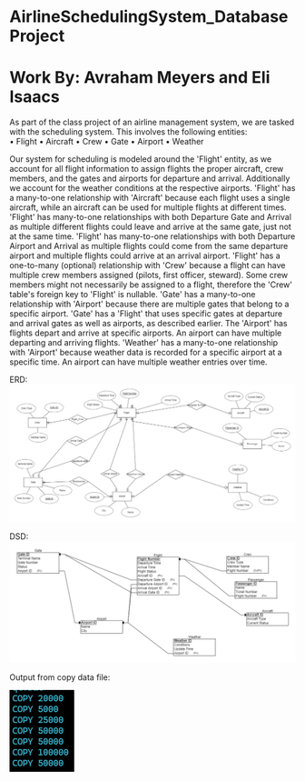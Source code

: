 # AirlineSchedulingSystem_DatabaseProject
# Work By: Avraham Meyers and Eli Isaacs

As part of the class project of an airline management system, we are tasked with the scheduling system.
This involves the following entities:  
• Flight
• Aircraft
• Crew
• Gate
• Airport
• Weather

Our system for scheduling is modeled around the 'Flight' entity, as we account for all flight information to assign flights the proper aircraft, crew members, and the gates and airports for departure and arrival. Additionally we account for the weather conditions at the respective airports. 'Flight' has a many-to-one relationship with 'Aircraft' because each flight uses a single aircraft, while an aircraft can be used for multiple flights at different times. 'Flight' has many-to-one relationships with both Departure Gate and Arrival as multiple different flights could leave and arrive at the same gate, just not at the same time. 'Flight' has many-to-one relationships with both Departure Airport and Arrival as multiple flights could come from the same departure airport and multiple flights could arrive at an arrival airport. 'Flight' has a one-to-many (optional) relationship with 'Crew' because a flight can have multiple crew members assigned (pilots, first officer, steward). Some crew members might not necessarily be assigned to a flight, therefore the 'Crew' table's foreign key to 'Flight' is nullable. 'Gate' has a many-to-one relationship with 'Airport' because there are multiple gates that belong to a specific airport. 'Gate' has a 'Flight' that uses specific gates at departure and arrival gates as well as airports, as described earlier. The 'Airport' has flights depart and arrive at specific airports. An airport can have multiple departing and arriving flights. 'Weather' has a many-to-one relationship with 'Airport' because weather data is recorded for a specific airport at a specific time. An airport can have multiple weather entries over time.

ERD:
![alt text](<Stage 1/erd.png>)


DSD:
![alt text](<Stage 1/DSD.png>)


Output from copy data file:

![alt text](image.png)
